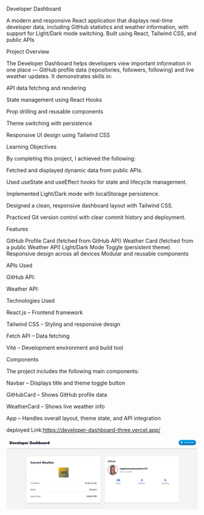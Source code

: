 
Developer Dashboard

A modern and responsive React application that displays real-time developer data, including GitHub statistics and weather information, with support for Light/Dark mode switching. Built using React, Tailwind CSS, and public APIs

Project Overview

The Developer Dashboard helps developers view important information in one place — GitHub profile data (repositories, followers, following) and live weather updates.
It demonstrates skills in:

API data fetching and rendering

State management using React Hooks

Prop drilling and reusable components

Theme switching with persistence

Responsive UI design using Tailwind CSS

Learning Objectives

By completing this project, I achieved the following:

Fetched and displayed dynamic data from public APIs.

Used useState and useEffect hooks for state and lifecycle management.

Implemented Light/Dark mode with localStorage persistence.

Designed a clean, responsive dashboard layout with Tailwind CSS.

Practiced Git version control with clear commit history and deployment.


Features

 GitHub Profile Card (fetched from GitHub API)
 Weather Card (fetched from a public Weather API)
 Light/Dark Mode Toggle (persistent theme)
 Responsive design across all devices
 Modular and reusable components


 APIs Used

GitHub API: 

Weather API:


Technologies Used

React.js – Frontend framework

Tailwind CSS – Styling and responsive design

Fetch API  – Data fetching

Vite – Development environment and build tool

Components

The project includes the following main components:

Navbar – Displays title and theme toggle button

GitHubCard – Shows GitHub profile data

WeatherCard – Shows live weather info

App – Handles overall layout, theme state, and API integration









deployed Link:https://developer-dashboard-three.vercel.app/

![alt text](image.png)

